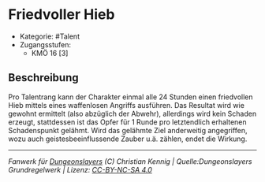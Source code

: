 <!---
Dies ist ein Fanwerk für DUNGEONSLAYERS (C) von Christian Kennig

Quellen:      [Dungeonslayers Grundregelwerk](https://www.f-space.de/ds4/downloads.html)
              [Talentbeschreibungen](https://www.f-space.de/ds4/tools-talentcards.html)
License:      [CC-BY-NC-SA 4.0](https://creativecommons.org/licenses/by-nc-sa/4.0/deed.de)
Richtlinien:  [Fanwerkrichtlinien](https://www.dungeonslayers.net/fanwerk-richtlinien/)
Autor:        Zauberlehrling
-->

  
# Friedvoller Hieb  
- Kategorie: #Talent  
- Zugangsstufen:  
  - KMÖ 16 [3]  

## Beschreibung  
Pro Talentrang kann der Charakter einmal alle 24 Stunden einen friedvollen Hieb mittels eines waffenlosen Angriffs ausführen. Das Resultat wird wie gewohnt ermittelt (also abzüglich der Abwehr), allerdings wird kein Schaden erzeugt, stattdessen ist das Opfer für 1 Runde pro letztendlich erhaltenen Schadenspunkt gelähmt. Wird das gelähmte Ziel anderweitig angegriffen, wozu auch geistesbeeinflussende Zauber u.ä. zählen, endet die Wirkung.


___  
*Fanwerk für [Dungeonslayers](https://www.dungeonslayers.net/) (C) Christian Kennig | Quelle:Dungeonslayers Grundregelwerk | Lizenz: [CC-BY-NC-SA 4.0](https://creativecommons.org/licenses/by-nc-sa/4.0/deed.de)*  